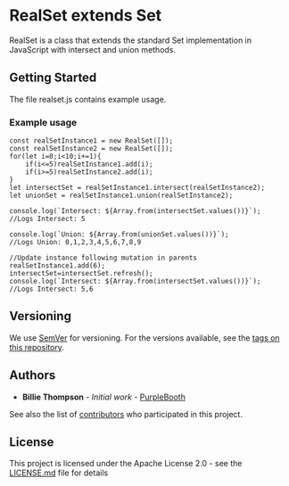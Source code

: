 # RealSet extends Set

RealSet is a class that extends the standard Set implementation in JavaScript with intersect and union methods.

## Getting Started

The file realset.js contains example usage.

### Example usage

```
const realSetInstance1 = new RealSet([]);
const realSetInstance2 = new RealSet([]);
for(let i=0;i<10;i+=1){
    if(i<=5)realSetInstance1.add(i);
    if(i>=5)realSetInstance2.add(i);
}
let intersectSet = realSetInstance1.intersect(realSetInstance2);
let unionSet = realSetInstance1.union(realSetInstance2);

console.log(`Intersect: ${Array.from(intersectSet.values())}`);
//Logs Intersect: 5

console.log(`Union: ${Array.from(unionSet.values())}`);
//Logs Union: 0,1,2,3,4,5,6,7,8,9

//Update instance following mutation in parents
realSetInstance1.add(6);
intersectSet=intersectSet.refresh();
console.log(`Intersect: ${Array.from(intersectSet.values())}`);
//Logs Intersect: 5,6

```

## Versioning

We use [SemVer](http://semver.org/) for versioning. For the versions available, see the [tags on this repository](https://github.com/your/project/tags). 

## Authors

* **Billie Thompson** - *Initial work* - [PurpleBooth](https://github.com/PurpleBooth)

See also the list of [contributors](https://github.com/your/project/contributors) who participated in this project.

## License

This project is licensed under the Apache License 2.0 - see the [LICENSE.md](LICENSE.md) file for details
